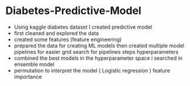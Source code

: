 # Diabetes-Predictive-Model

* Using kaggle diabetes dataset I created predictive model
* first cleaned and explored the data 
* created some features (feature engineering)
* prepared the data for creating ML models then created multiple model pipelines for easier grid search for pipelines steps hyperparameters 
* combined the best models in the hyperparameter space i searched in ensemble model
* permutation to interpret the model ( Logistic regression ) feature importance 
